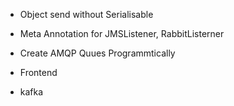 - Object send without Serialisable
- Meta Annotation for JMSListener, RabbitListerner

- Create AMQP Quues Programmtically
- Frontend

- kafka